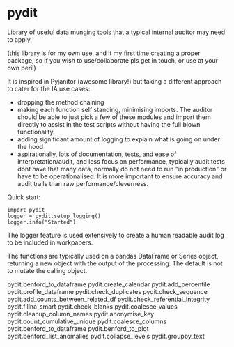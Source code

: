 # pydit
Library of useful data munging tools that a typical internal auditor may need to apply.  

(this library is for my own use, and it my first time creating a proper package, so if you wish to use/collaborate pls get in touch, or use at your own peril)  

It is inspired in Pyjanitor (awesome library!) but taking a different approach to cater for the IA use cases:
- dropping the method chaining
- making each function self standing, minimising imports. The auditor should be able to just pick a few of these modules and import them directly to assist in the test scripts without having the full blown functionality.
- adding significant amount of logging to explain what is going on under the hood
- aspirationally, lots of documentation, tests, and ease of interpretation/audit, and less focus on performance, typically audit tests dont have that many data, normally do not need to run "in production" or have to be operationalised.
It is more important to ensure accuracy and audit trails than raw performance/cleverness.


Quick start:
```
import pydit
logger = pydit.setup_logging()
logger.info("Started")
```


The logger feature is used extensively to create a human readable audit log to be included in workpapers.


The functions are typically used on a pandas DataFrame or Series object, 
returning a new object with the output of the processing. The default is 
not to mutate the calling object.



   pydit.benford_to_dataframe
   pydit.create_calendar
   pydit.add_percentile
   pydit.profile_dataframe
   pydit.check_duplicates
   pydit.check_sequence
   pydit.add_counts_between_related_df
   pydit.check_referential_integrity
   pydit.fillna_smart
   pydit.check_blanks
   pydit.coalesce_values
   pydit.cleanup_column_names
   pydit.anonymise_key
   pydit.count_cumulative_unique
   pydit.coalesce_columns
   pydit.benford_to_dataframe
   pydit.benford_to_plot
   pydit.benford_list_anomalies
   pydit.collapse_levels
   pydit.groupby_text





